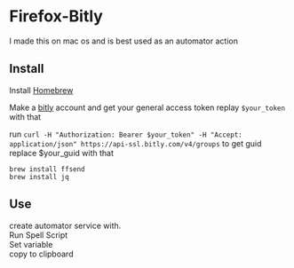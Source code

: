 # Firefox-Bitly
I made this on mac os and is best used as an automator action
## Install
Install [Homebrew](https://brew.sh)

Make a [bitly](https://bitly.com) account and get your general access token replay `$your_token` with
that

run `curl -H "Authorization: Bearer $your_token" -H "Accept: application/json"
https://api-ssl.bitly.com/v4/groups` to get guid replace $your_guid with that

```
brew install ffsend
brew install jq
```
## Use
create automator service with.  
Run Spell Script  
Set variable  
copy to clipboard
